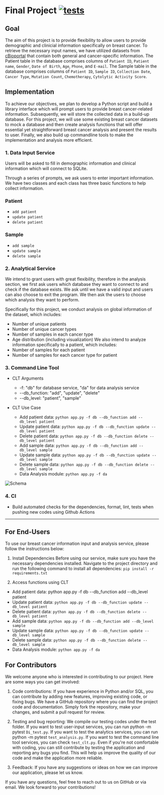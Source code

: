 # Final Project [![tests](https://github.com/biostat821-2023/Final__project/actions/workflows/tests.yml/badge.svg)](https://github.com/biostat821-2023/Final__project/actions/workflows/tests.yml)


## Goal
The aim of this project is to provide flexibility to allow users to provide demographic and clinicial information specifically on breast cancer. To retrieve the necessary input names, we have utilized datasets from [cBioportal](https://www.cbioportal.org/study/clinicalData?id=brca_smc_2018) that contain both general and cancer-specific information. The Patient table in the database comprises columns of `Patient ID`, `Patient name`, `Gender`, `Date of Birth`, `Age`, `Phone`, and `E-mail`. The Sample table in the database comprises columns of `Patient ID`, `Sample ID`, `Collection Date`, `Cancer Type`, `Mutation Count`, `Chemotherapy`, `Cytolytic Activity Score`.


## Implementation
To achieve our objectives, we plan to develop a Python script and build a library interface which will prompt users to provide breast cancer-related information. Subsequently, we will store the collected data in a build-up database. For this project, we will use some existing breast cancer datasets to mock a database and then create analysis functions that will offer essential yet straightforward breast cancer analysis and present the results to user. Finally, we also build up commandline tools to make the implementation and analysis more efficient.

### 1. Data Input Service

Users will be asked to fill in demographic information and clinical information which will connect to SQLite. 

Through a series of prompts, we ask users to enter important information. We have two classes and each class has three basic functions to help collect information. 

### Patient
- `add patient`
- `update patient`
- `delete patient`

### Sample
- `add sample`
- `update sample`
- `delete sample`

### 2. Analytical Service

We intend to grant users with great flexibility, therefore in the analysis section, we first ask users which database they want to connect to and check if the database exists. We ask until we have a valid input and users can also choose to exit the program. We then ask the users to choose which analysis they want to perform. 

Specifically for this project, we conduct analysis on global information of the dataset, which includes: 
- Number of unique patients
- Number of unique cancer types
- Number of samples in each cancer type
- Age distribution (including visualization) 
We also intend to analyze information specifically to a patient, which includes: 
- Number of samples for each patient
- Number of samples for each cancer type for patient

### 3. Command Line Tool
- CLT Arguments
  - -f: "db" for database service, "da" for data analysis service
  - --db_function: "add", "update", "delete"
  - --db_level: "patient", "sample"

- CLT Use Case
  - Add patient data: `python app.py -f db --db_function add --db_level patient`
  - Update patient data: `python app.py -f db --db_function update --db_level patient`
  - Delete patient data: `python app.py -f db --db_function delete --db_level patient`
  - Add sample data: `python app.py -f db --db_function add --db_level sample`
  - Update sample data: `python app.py -f db --db_function update --db_level sample`
  - Delete sample data: `python app.py -f db --db_function delete --db_level sample`
  - Data Analysis module: `python app.py -f da`

![Schema](https://user-images.githubusercontent.com/112578023/235781006-d2ecdce1-3dd0-4ede-8285-91097d157b7e.png)

### 4. CI
- Build automated checks for the dependencies, format, lint, tests when pushing new codes using Github Actions


--------------------------------------------------------------

## For End-Users
To use our breast cancer information input and analysis service, please follow the instructions below:

1. Install Dependencies
Before using our service, make sure you have the necessary dependencies installed. Navigate to the project directory and run the following command to install all dependencies: `pip install -r requirements.txt`

2. Access functions using CLT
  - Add patient data: python app.py -f db --db_function add --db_level patient
  - Update patient data: `python app.py -f db --db_function update --db_level patient`
  - Delete patient data: `python app.py -f db --db_function delete --db_level patient`
  - Add sample data: `python app.py -f db --db_function add --db_level sample`
  - Update sample data: `python app.py -f db --db_function update --db_level sample`
  - Delete sample data: `python app.py -f db --db_function delete --db_level sample`
  - Data Analysis module: `python app.py -f da`

## For Contributors

We welcome anyone who is interested in contributing to our project. Here are some ways you can get involved:

1. Code contributions: If you have experience in Python and/or SQL, you can contribute by adding new features, improving existing code, or fixing bugs. We have a GitHub repository where you can find the project code and documentation. Simply fork the repository, make your changes, and submit a pull request for review.

2. Testing and bug reporting: We compile our testing codes under the test folder. If you want to test user-input services, you can run python -m pytest `Di_test.py`. If you want to test the analytics services, you can run python -m pytest `test_analysis.py`. If you want to test the command line tool services, you can check `test_clt.py`. Even if you're not comfortable with coding, you can still contribute by testing the application and reporting any bugs you find. This will help us improve the quality of our code and make the application more reliable.

3. Feedback: If you have any suggestions or ideas on how we can improve our application, please let us know.

If you have any questions, feel free to reach out to us on GitHub or via email. We look forward to your contributions!



